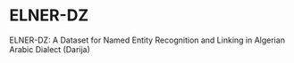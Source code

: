# ELNER-DZ
ELNER-DZ: A Dataset for Named Entity Recognition and Linking in Algerian Arabic Dialect (Darija)
